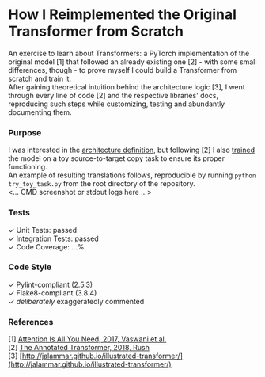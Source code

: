 # How I Reimplemented the Original Transformer from Scratch

An exercise to learn about Transformers: a PyTorch implementation of the original model [1] that followed an already existing one [2] - with some small differences, though - to prove myself I could build a Transformer from scratch and train it.\
After gaining theoretical intuition behind the architecture logic [3], I went through every line of code [2] and the respective libraries' docs, reproducing such steps while customizing, testing and abundantly documenting them.

### Purpose
I was interested in the [architecture definition](https://github.com/MattiaSarti/transformer-from-scratch/tree/main/transformer/architecture), but following [2] I also [trained](https://github.com/MattiaSarti/transformer-from-scratch/tree/main/transformer/training_and_inference) the model on a toy source-to-target copy task to ensure its proper functioning.\
An example of resulting translations follows, reproducible by running ```python try_toy_task.py``` from the root directory of the repository.\
<... CMD screenshot or stdout logs here ...>

### Tests
✓ Unit Tests: passed\
✓ Integration Tests: passed\
✓ Code Coverage: ...%

### Code Style
✓ Pylint-compliant (2.5.3)\
✓ Flake8-compliant (3.8.4)\
✓ *deliberately* exaggeratedly commented

### References
[1] [Attention Is All You Need, 2017, Vaswani et al.](https://arxiv.org/abs/1706.03762)\
[2] [The Annotated Transformer, 2018, Rush](https://www.aclweb.org/anthology/W18-2509/)\
[3] [http://jalammar.github.io/illustrated-transformer/](http://jalammar.github.io/illustrated-transformer/)

